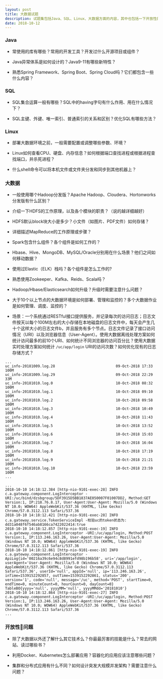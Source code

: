 ```yaml
---
layout: post
title: 大数据试题
description: 试题集包括Java、SQL、Linux、大数据方面的内容，其中也包括一下开放性的问题，主要考察答题者的发展潜力。
date: 2018-10-12
---
```

### Java

* 常使用的库有哪些？常用的开发工具？开发过什么开源项目或组件？

* Java异常体系是如何设计的？Java9-11有哪些新特性？

* 熟悉Spring Framework、Spring Boot、Spring Cloud吗？它们都包含一些什么内容？

### SQL

* SQL集合运算一般有哪些？SQL中的having字句有什么作用、用在什么情况下？

* SQL主键、外键、唯一索引、普通索引的关系和区别？优化SQL有哪些方法？

### Linux

* 部署大数据环境之前，一般需要配置或调整哪些参数、环境？

* Linux如何查看CPU、硬盘、内存信息？如何根据端口查找进程或根据进程查找端口，并杀死进程？

* 什么shell命令可以将本机文件或文件夹分发和同步到其他机器上？

### 大数据

* 一般使用哪个Hadoop分发版？Apache Hadoop、Cloudera、Hortonworks分发版有什么区别？

* 介绍一下HDFS的工作原理，以及各个模块的职责？（说的越详细越好）

* HDFS默认block块大小是多少？小文件（如图片、PDF文件）如何存储？

* 详细描述MapReduce的工作原理或步骤？

* Spark包含什么组件？各个组件是如何工作的？

* Hbase、Hive、MongoDB、MySQL/Oracle分别用在什么场景？他们之间如何移动数据？

* 使用过Elastic（ELK）栈吗？各个组件是怎么工作的? 

* 熟悉使用Zookeeper、Kafka、Reids、Scala吗？

* Hadoop/Hbase/Elasticsearch如何升级？升级时需要注意什么问题？

* 大于10个以上节点的大数据环境是如何部署、管理和监控的？多个大数据作业是如何管理、调度、监控的？

* 场景：一个系统通过RESTful接口提供服务，并记录每次的访问日志；日志文件按天以每个100M左右的大小存储在本地磁盘的日志文件中，每天会产生几十个这样大小的日志文件b，并且服务有多个节点。日志文件记录了接口访问情况（URI）以及浏览器信息（User-Agent）。使用大数据离线处理方案如何统计访问最多的前10个URI、如何统计不同浏览器的访问百分比？使用大数据实时处理方案如何统计 `/uc/app/login` URI的访问次数？如何优化现有的日志存储方式？

```日志存储文件
...
uc_info-20181009.log.28                            09-Oct-2018 17:33    100M
uc_info-20181009.log.29                            09-Oct-2018 22:29     33M
uc_info-20181010.log.0                             10-Oct-2018 08:32    100M
uc_info-20181010.log.1                             10-Oct-2018 09:10    100M
uc_info-20181010.log.2                             10-Oct-2018 09:58    100M
uc_info-20181010.log.3                             10-Oct-2018 10:49    100M
uc_info-20181010.log.4                             10-Oct-2018 11:43    100M
uc_info-20181010.log.5                             10-Oct-2018 13:52    100M
uc_info-20181010.log.6                             10-Oct-2018 15:03    100M
uc_info-20181010.log.7                             10-Oct-2018 16:04    100M
uc_info-20181010.log.8                             10-Oct-2018 17:19    100M
uc_info-20181010.log.9                             10-Oct-2018 21:21    100M
uc_info-20181010.log.10                            10-Oct-2018 23:59    100M
...
```

```log
...
2018-10-10 14:18:12.384 [http-nio-9101-exec-28] INFO  c.a.gateway.component.LogInterceptor -URI:/uc/bind/dzsbgroup/5DF3915D5BB1837AE050007F01007DD2, Method:GET Version:1, IP:218.76.8.17, User-Agent:User-Agent: Mozilla/5.0 (Windows NT 10.0; WOW64) AppleWebKit/537.36 (KHTML, like Gecko) Chrome/57.0.3112.113 Safari/537.36
2018-10-10 14:18:12.421 [http-nio-9101-exec-28] INFO  c.a.gateway.service.TokenServiceImpl -校验uc的token状态为: dd31a048f6f546ab8166ca7422022414:true
2018-10-10 14:18:12.857 [http-nio-9101-exec-19] INFO  c.a.gateway.component.LogInterceptor -URI:/uc/app/login, Method:POST Version:1, IP:113.246.163.26, User-Agent:User-Agent: Mozilla/5.0 (Windows NT 10.0; WOW64) AppleWebKit/537.36 (KHTML, like Gecko) Chrome/57.0.3112.113 Safari/537.36
2018-10-10 14:18:12.861 [http-nio-9101-exec-19] INFO  c.a.gateway.component.LogInterceptor -ApiLog{id='00216a39c6e94c8d8991efd98b196b58', uri='/app/login', userAgent='User-Agent: Mozilla/5.0 (Windows NT 10.0; WOW64) AppleWebKit/537.36 (KHTML, like Gecko) Chrome/57.0.3112.113 Safari/537.36', userId='null', appId='null', ip='113.246.163.26', inTime=1539152292857, outTime=1539152292861, status='200', version='1', code='null', message='/uc', method='POST', startTime=0, endTime=0, minuteCount=0, hourCount=0, dayCount=0} TableBO{yyyy='null', yyyyMM='null', yyyyMMdd='20181010'}
2018-10-10 14:18:12.864 [http-nio-9101-exec-27] INFO  c.a.gateway.component.LogInterceptor -URI:/uc/app/login, Method:POST Version:1, IP:113.246.163.26, User-Agent:User-Agent: Mozilla/5.0 (Windows NT 10.0; WOW64) AppleWebKit/537.36 (KHTML, like Gecko) Chrome/57.0.3112.113 Safari/537.36
...
```

### 开放性问题

* 除了大数据以外还了解什么其它技术么？你最最厉害的技能是什么？常去的网站、读过哪些书？

* 利用Docker、Kubernetes怎么部署应用？容器化的应用应该注意哪些问题？

* 集群和分布式应用有什么不同？如何设计突发大规模并发架构？需要注意什么问题？
